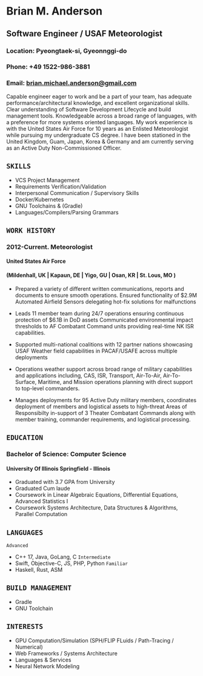 # Brian M. Anderson
## Software Engineer / USAF Meteorologist

### Location: Pyeongtaek-si, Gyeonnggi-do
### Phone: +49 1522-986-3881
### Email: brian.michael.anderson@gmail.com

Capable engineer eager to work and be a part of your team, has adequate performance/architectural knowledge, and excellent organizational skills. Clear understanding of Software Development Lifecycle and build management tools. Knowledgeable across a broad range of languages, with a preference for more systems oriented languages. My work experience is with the United States Air Force for 10 years as an Enlisted Meteorologist while pursuing my undergraduate CS degree. I have been stationed in the United Kingdom, Guam, Japan, Korea & Germany and am currently serving as an Active Duty Non-Commissioned Officer. 

## ``SKILLS``
- VCS Project Management  
- Requirements Verification/Validation
- Interpersonal Communication / Supervisory Skills 
- Docker/Kubernetes
- GNU Toolchains & (Gradle)
- Languages/Compilers/Parsing Grammars

## ``WORK HISTORY``

### 2012-Current. Meteorologist
#### United States Air Force
#### (Mildenhall, UK | Kapaun, DE | Yigo, GU | Osan, KR | St. Lous, MO )

- Prepared a variety of different written communications, reports and documents to ensure smooth operations.
Ensured functionality of $2.9M Automated Airfield Sensors delegating hot-fix solutions for malfunctions

- Leads 11 member team during 24/7 operations ensuring continuous protection of $6.1B in DoD assets
Communicated environmental impact thresholds to AF Combatant Command units providing real-time NK ISR capabilities.

- Supported multi-national coalitions with 12 partner nations showcasing USAF Weather field capabilities in PACAF/USAFE across multiple deployments

- Operations weather support across broad range of military capabilities and applications including, CAS, ISR, Transport, Air-To-Air, Air-To-Surface, Maritime, and Mission operations planning with direct support to top-level commanders. 

- Manages deployments for 95 Active Duty military members, coordinates deployment of members and logistical assets to high-threat Areas of Responsibilty in-support of 3 Theater Combatant Commands along with member training, commander requirements, and logistical processing.

## ``EDUCATION``

### Bachelor of Science: Computer Science 
#### University Of Illinois Springfield - Illinois
- Graduated with 3.7 GPA from University 
- Graduated Cum laude 
- Coursework in Linear Algebraic Equations, Differential Equations, Advanced Statistics I 
- Coursework Systems Architecture, Data Structures & Algorithms, Parallel Computation

## ``LANGUAGES``

``Advanced``
- C++ 17, Java, GoLang, C
``Intermediate``
- Swift, Objective-C, JS, PHP, Python
``Familiar``
- Haskell, Rust, ASM


## ``BUILD MANAGEMENT``
-  Gradle
-  GNU Toolchain


## ``INTERESTS``
- GPU Computation/Simulation (SPH/FLIP FLuids / Path-Tracing / Numerical)
- Web Frameworks / Systems Architecture
- Languages & Services
- Neural Network Modeling
